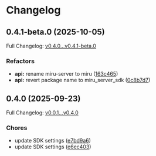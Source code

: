 # Changelog

## 0.4.1-beta.0 (2025-10-05)

Full Changelog: [v0.4.0...v0.4.1-beta.0](https://github.com/miruml/python-server-sdk/compare/v0.4.0...v0.4.1-beta.0)

### Refactors

* **api:** rename miru-server to miru ([163c465](https://github.com/miruml/python-server-sdk/commit/163c4659c64f6b954d9b91e7b340554f0919efa6))
* **api:** revert package name to miru_server_sdk ([0c8b7d7](https://github.com/miruml/python-server-sdk/commit/0c8b7d74ae67df4005fc069c4575ffae78b975c6))

## 0.4.0 (2025-09-23)

Full Changelog: [v0.0.1...v0.4.0](https://github.com/miruml/python-server-sdk/compare/v0.0.1...v0.4.0)

### Chores

* update SDK settings ([e7bd9a6](https://github.com/miruml/python-server-sdk/commit/e7bd9a6b432ceeb9e9746577c0588bc3d8d6d81c))
* update SDK settings ([e6ec403](https://github.com/miruml/python-server-sdk/commit/e6ec4031305e950d8f61d18a55344de0e36f752b))
